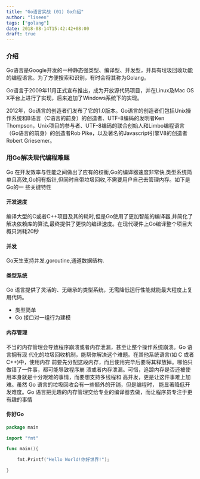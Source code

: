 ```yaml
---
title: "Go语言实战 (01) Go介绍"
author: "liseen"
tags: ["golang"]
date: 2018-08-14T15:42:42+08:00
draft: true
---
```


### 介绍

Go语言是Google开发的一种静态强类型、编译型、并发型，并具有垃圾回收功能的编程语言。为了方便搜索和识别，有时会将其称为Golang。

Go语言于2009年11月正式宣布推出，成为开放源代码项目，并在Linux及Mac OS X平台上进行了实现，后来追加了Windows系统下的实现。

2012年，Go语言的创造者们发布了它的1.0版本。Go语言的创造者们包括Unix操作系统和B语言（C语言的前身）的创造者、UTF-8编码的发明者Ken Thompson，Unix项目的参与者、UTF-8编码的联合创始人和Limbo编程语言（Go语言的前身）的创造者Rob Pike，以及著名的Javascript引擎V8的创造者Robert Griesemer。

### 用Go解决现代编程难题

Go 在开发效率与性能之间做出了应有的权衡,Go的编译器速度非常快,类型系统简单且高效,Go拥有指针,但同时自带垃圾回收,不需要用户自己去管理内存。如下是Go的一
些关键特性

#### 开发速度

编译大型的C或者C++项目及其的耗时,但是Go使用了更加智能的编译器,并简化了解决依赖库的算法,最终提供了更快的编译速度。在现代硬件上Go编译整个项目大概只消耗20秒

#### 并发

Go天生支持并发.goroutine,通道数据结构.

#### 类型系统

Go 语言提供了灵活的、无继承的类型系统，无需降低运行性能就能最大程度上复用代码。

* 类型简单
* Go 接口对一组行为建模

#### 内存管理

不当的内存管理会导致程序崩溃或者内存泄漏，甚至让整个操作系统崩溃。Go 语言拥有现 代化的垃圾回收机制，能帮你解决这个难题。在其他系统语言(如 C 或者 C++)中，使用内存 前要先分配这段内存，而且使用完毕后要将其释放掉。哪怕只做错了一件事，都可能导致程序崩 溃或者内存泄漏。可惜，追踪内存是否还被使用本身就是十分艰难的事情，而要想支持多线程和 高并发，更是让这件事难上加难。虽然 Go 语言的垃圾回收会有一些额外的开销，但是编程时， 能显著降低开发难度。Go 语言把无趣的内存管理交给专业的编译器去做，而让程序员专注于更 有趣的事情

#### 你好Go

```go
package main

import "fmt"

func main(){

    fmt.Printf("Hello World!你好世界!");

}

```